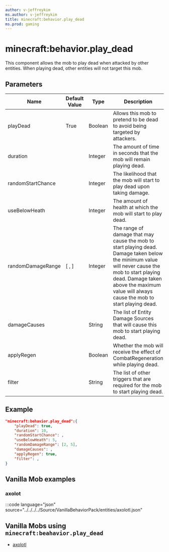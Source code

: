 ```yaml
---
author: v-jeffreykim
ms.author: v-jeffreykim
title: minecraft:behavior.play_dead
ms.prod: gaming
---
```


# minecraft:behavior.play_dead

This component allows the mob to play dead when attacked by other entities. When playing dead, other entities will not target this mob.

## Parameters

|Name |Default Value  |Type  |Description  |
|---------|---------|---------|---------|
| playDead | True | Boolean | Allows this mob to pretend to be dead to avoid being targeted by attackers. |
| duration | | Integer | The amount of time in seconds that the mob will remain playing dead. |
| randomStartChance | | Integer | The likelihood that the mob will start to play dead upon taking damage. |
| useBelowHeath | | Integer | The amount of health at which the mob will start to play dead. |
| randomDamageRange | [ , ] | Integer | The range of damage that may cause the mob to start playing dead. Damage taken below the minimum value will never cause the mob to start playing dead. Damage taken above the maximum value will always cause the mob to start playing dead. |
| damageCauses | | String | The list of Entity Damage Sources that will cause this mob to start playing dead. |
| applyRegen | | Boolean | Whether the mob will receive the effect of CombatRegeneration while playing dead. |
| filter | | String | The list of other triggers that are required for the mob to start playing dead. |

## Example

```json
"minecraft:behavior.play_dead":{
    "playDead": true,
    "duration": 10,
    "randomStartChance": ,
    "useBelowHeath": 5,
    "randomDamageRange": [2, 5],
    "damageCauses": ,
    "applyRegen": true,
    "filter": ,
}
```

## Vanilla Mob examples

### axolot

:::code language="json" source="../../../../Source/VanillaBehaviorPack/entities/axolotl.json"

## Vanilla Mobs using `minecraft:beahavior.play_dead`

- [axolotl](Source/VanilliaBehaviorPack_Snippets/entities/axolotl.json)